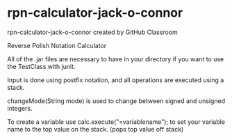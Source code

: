 # rpn-calculator-jack-o-connor
rpn-calculator-jack-o-connor created by GitHub Classroom

Reverse Polish Notation Calculator

All of the .jar files are necessary to have in your directory if you want to use the TestClass with junit.

Input is done using postfix notation, and all operations are executed using a stack.

changeMode(String mode) is used to change between signed and unsigned integers.

To create a variable use calc.execute("=variablename"); to set your variable name to the top value on the stack. (pops top value off stack)
